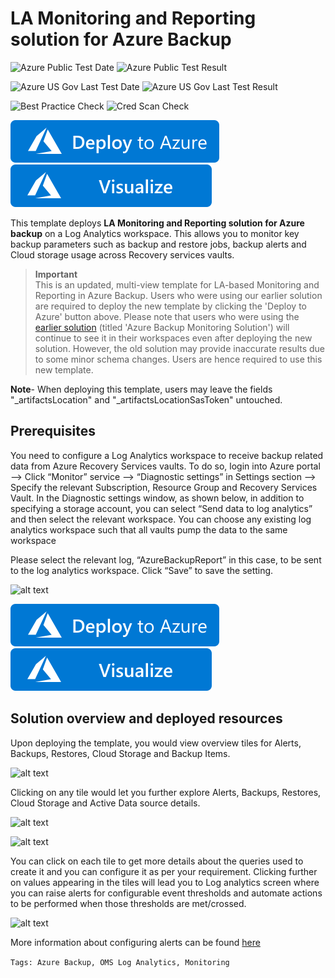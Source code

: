 # LA Monitoring and Reporting solution for Azure Backup

![Azure Public Test Date](https://azurequickstartsservice.blob.core.windows.net/badges/101-backup-la-reporting/PublicLastTestDate.svg)
![Azure Public Test Result](https://azurequickstartsservice.blob.core.windows.net/badges/101-backup-la-reporting/PublicDeployment.svg)

![Azure US Gov Last Test Date](https://azurequickstartsservice.blob.core.windows.net/badges/101-backup-la-reporting/FairfaxLastTestDate.svg)
![Azure US Gov Last Test Result](https://azurequickstartsservice.blob.core.windows.net/badges/101-backup-la-reporting/FairfaxDeployment.svg)

![Best Practice Check](https://azurequickstartsservice.blob.core.windows.net/badges/101-backup-la-reporting/BestPracticeResult.svg)
![Cred Scan Check](https://azurequickstartsservice.blob.core.windows.net/badges/101-backup-la-reporting/CredScanResult.svg)

[![Deploy To Azure](https://raw.githubusercontent.com/Azure/azure-quickstart-templates/master/1-CONTRIBUTION-GUIDE/images/deploytoazure.svg?sanitize=true)]("https://portal.azure.com/#create/Microsoft.Template/uri/https%3A%2F%2Fraw.githubusercontent.com%2FAzure%2Fazure-quickstart-templates%2Fmaster%2F101-backup-la-reporting%2Fazuredeploy.json")  [![Visualize](https://raw.githubusercontent.com/Azure/azure-quickstart-templates/master/1-CONTRIBUTION-GUIDE/images/visualizebutton.svg?sanitize=true)]("http://armviz.io/#/?load=https%3A%2F%2Fraw.githubusercontent.com%2FAzure%2Fazure-quickstart-templates%2Fmaster%2F101-backup-la-reporting%2Fazuredeploy.json")



This template deploys **LA Monitoring and Reporting solution for Azure backup** on a Log Analytics workspace. This allows you to monitor key backup parameters such as backup and restore jobs, backup alerts and Cloud storage usage across Recovery services vaults.

> **Important** <br>
> This is an updated, multi-view template for LA-based Monitoring and Reporting in Azure Backup. Users who were using our earlier solution are required to deploy the new template by clicking the 'Deploy to Azure' button above. Please note that users who were using the [earlier solution](https://github.com/Azure/azure-quickstart-templates/tree/master/101-backup-oms-monitoring) (titled 'Azure Backup Monitoring Solution') will continue to see it in their workspaces even after deploying the new solution. However, the old solution may provide inaccurate results due to some minor schema changes. Users are hence required to use this new template.

**Note**- When deploying this template, users may leave the fields "_artifactsLocation" and "_artifactsLocationSasToken" untouched.

## Prerequisites

You need to configure a Log Analytics workspace to receive backup related data from Azure Recovery Services vaults. To do so, login into Azure portal –> Click “Monitor” service –> “Diagnostic settings” in Settings section –> Specify the relevant Subscription, Resource Group and Recovery Services Vault. In the Diagnostic settings window, as shown below, in addition to specifying a storage account, you can select “Send data to log analytics” and then select the relevant workspace. You can choose any existing log analytics workspace such that all vaults pump the data to the same workspace

Please select the relevant log, “AzureBackupReport” in this case, to be sent to the log analytics workspace. Click “Save” to save the setting.

![alt text](images/DiagnosticSettings.JPG "Azure log analytics workspace diagnostic setting")
<br>

[![Deploy To Azure](https://raw.githubusercontent.com/Azure/azure-quickstart-templates/master/1-CONTRIBUTION-GUIDE/images/deploytoazure.svg?sanitize=true)]("https://portal.azure.com/#create/Microsoft.Template/uri/https%3A%2F%2Fraw.githubusercontent.com%2FAzure%2Fazure-quickstart-templates%2Fmaster%2F101-backup-la-reporting%2Fazuredeploy.json")  [![Visualize](https://raw.githubusercontent.com/Azure/azure-quickstart-templates/master/1-CONTRIBUTION-GUIDE/images/visualizebutton.svg?sanitize=true)]("http://armviz.io/#/?load=https%3A%2F%2Fraw.githubusercontent.com%2FAzure%2Fazure-quickstart-templates%2Fmaster%2F101-backup-la-reporting%2Fazuredeploy.json")



## Solution overview and deployed resources

Upon deploying the template, you would view overview tiles for Alerts, Backups, Restores, Cloud Storage and Backup Items.

![alt text](images/la-azurebackup-overview-dashboard.png "LA Monitoring and Reporting solution for Azure Backup overview blade")

Clicking on any tile would let you further explore Alerts, Backups, Restores, Cloud Storage and Active Data source details.

![alt text](images/la-azurebackup-alertsazure.png "LA Monitoring and Reporting solution for Azure Backup alerts")

![alt text](images/la-azurebackup-backupjobsnonlog.png "LA Monitoring and Reporting solution for Azure Backup non log jobs")

You can click on each tile to get more details about the queries used to create it and you can configure it as per your requirement. Clicking further on values appearing in the tiles will lead you to Log analytics screen where you can raise alerts for configurable event thresholds and automate actions to be performed when those thresholds are met/crossed.

![alt text](images/LogAnalyticsScreen.JPG "LA Monitoring solution for Azure backup Log search")

More information about configuring alerts can be found [here](https://docs.microsoft.com/azure/log-analytics/log-analytics-tutorial-response)

`Tags: Azure Backup, OMS Log Analytics, Monitoring`


